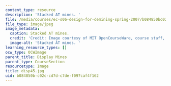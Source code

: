 ```yaml
---
content_type: resource
description: 'Stacked AT mines. '
file: /media/courses/ec-s06-design-for-demining-spring-2007/b084850bc02ccd7dc7def097caf4f162_disp45.jpg
file_type: image/jpeg
image_metadata:
  caption: Stacked AT mines.
  credit: 'Credit: Image courtesy of MIT OpenCourseWare, course staff, and students.'
  image-alt: 'Stacked AT mines. '
learning_resource_types: []
ocw_type: OCWImage
parent_title: Display Mines
parent_type: CourseSection
resourcetype: Image
title: disp45.jpg
uid: b084850b-c02c-cd7d-c7de-f097caf4f162
---
```


